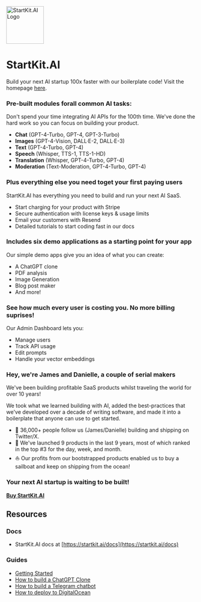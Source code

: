 <img src="https://startkit.ai/images/logo.png" alt="StartKit.AI Logo" width="100" height="100" />

# StartKit.AI

Build your next AI startup 100x faster with our boilerplate code! Visit the homepage [here](https://startkit.ai).

### Pre-built modules forall common AI tasks:

Don't spend your time integrating AI APIs for the 100th time.
We've done the hard work so you can focus on building your product.

- **Chat** (GPT-4-Turbo, GPT-4, GPT-3-Turbo)
- **Images** (GPT-4-Vision, DALL·E-2, DALL·E-3)
- **Text** (GPT-4-Turbo, GPT-4)
- **Speech** (Whisper, TTS-1, TTS-1-HD)
- **Translation** (Whisper, GPT-4-Turbo, GPT-4)
- **Moderation** (Text-Moderation, GPT-4-Turbo, GPT-4)

### Plus everything else you need toget your first paying users

StartKit.AI has everything you need to build and run your next AI SaaS.

- Start charging for your product with Stripe
- Secure authentication with license keys & usage limits
- Email your customers with Resend
- Detailed tutorials to start coding fast in our docs


### Includes six demo applications as a starting point for your app

Our simple demo apps give you an idea of what you can create:

- A ChatGPT clone
- PDF analysis
- Image Generation
- Blog post maker
- And more!

### See how much every user is costing you. No more billing suprises!

Our Admin Dashboard lets you:

- Manage users
- Track API usage
- Edit prompts
- Handle your vector embeddings

### Hey, we're James and Danielle, a couple of serial makers

We've been building profitable SaaS products whilst traveling the world for over 10 years!

We took what we learned building with AI, added the best-practices that we've developed over a decade of writing software, and made it into a boilerplate that anyone can use to get started.

- 💬 36,000+ people follow us (James/Danielle) building and shipping on Twitter/X.
- 🚀 We've launched 9 products in the last 9 years, most of which ranked in the top #3 for the day, week, and month.
- ⛵️ Our profits from our bootstrapped products enabled us to buy a sailboat and keep on shipping from the ocean!

### Your next AI startup is waiting to be built!

**[Buy StartKit.AI](https://startkit.ai/order)**


## Resources

### Docs

- StartKit.AI docs at [https://startkit.ai/docs](https://startkit.ai/docs)

### Guides

- [Getting Started](https://startkit.ai/docs/getting-started/installation/code)
- [How to build a ChatGPT Clone](https://startkit.ai/docs/guides/chatgpt-clone)
- [How to build a Telegram chatbot](https://startkit.ai/docs/guides/telegram-chatbot)
- [How to deploy to DigitalOcean](https://startkit.ai/docs/guides/deployment-app)
